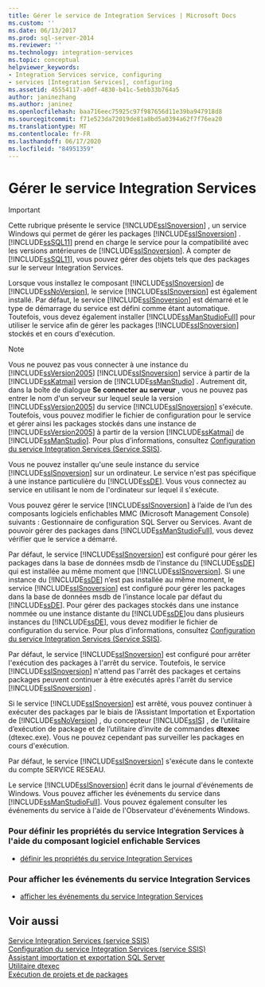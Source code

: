```yaml
---
title: Gérer le service de Integration Services | Microsoft Docs
ms.custom: ''
ms.date: 06/13/2017
ms.prod: sql-server-2014
ms.reviewer: ''
ms.technology: integration-services
ms.topic: conceptual
helpviewer_keywords:
- Integration Services service, configuring
- services [Integration Services], configuring
ms.assetid: 45554117-a0df-4830-b41c-5ebb33b764a5
author: janinezhang
ms.author: janinez
ms.openlocfilehash: baa716eec75925c97f987656d11e39ba947918d8
ms.sourcegitcommit: f71e523da72019de81a8bd5a0394a62f7f76ea20
ms.translationtype: MT
ms.contentlocale: fr-FR
ms.lasthandoff: 06/17/2020
ms.locfileid: "84951359"
---
```

# <a name="manage-the-integration-services-service"></a>Gérer le service Integration Services
    
> [!IMPORTANT]  
>  Cette rubrique présente le service [!INCLUDE[ssISnoversion](../includes/ssisnoversion-md.md)] , un service Windows qui permet de gérer les packages [!INCLUDE[ssISnoversion](../includes/ssisnoversion-md.md)] . [!INCLUDE[ssSQL11](../includes/sssql11-md.md)] prend en charge le service pour la compatibilité avec les versions antérieures de [!INCLUDE[ssISnoversion](../includes/ssisnoversion-md.md)]. À compter de [!INCLUDE[ssSQL11](../includes/sssql11-md.md)], vous pouvez gérer des objets tels que des packages sur le serveur Integration Services.  
  
 Lorsque vous installez le composant [!INCLUDE[ssISnoversion](../includes/ssisnoversion-md.md)] de [!INCLUDE[ssNoVersion](../includes/ssnoversion-md.md)], le service [!INCLUDE[ssISnoversion](../includes/ssisnoversion-md.md)] est également installé. Par défaut, le service [!INCLUDE[ssISnoversion](../includes/ssisnoversion-md.md)] est démarré et le type de démarrage du service est défini comme étant automatique. Toutefois, vous devez également installer [!INCLUDE[ssManStudioFull](../includes/ssmanstudiofull-md.md)] pour utiliser le service afin de gérer les packages [!INCLUDE[ssISnoversion](../includes/ssisnoversion-md.md)] stockés et en cours d'exécution.  
  
> [!NOTE]  
>  Vous ne pouvez pas vous connecter à une instance du [!INCLUDE[ssVersion2005](../includes/ssversion2005-md.md)] [!INCLUDE[ssISnoversion](../includes/ssisnoversion-md.md)] service à partir de la [!INCLUDE[ssKatmai](../includes/sskatmai-md.md)] version de [!INCLUDE[ssManStudio](../includes/ssmanstudio-md.md)] . Autrement dit, dans la boîte de dialogue **Se connecter au serveur** , vous ne pouvez pas entrer le nom d'un serveur sur lequel seule la version [!INCLUDE[ssVersion2005](../includes/ssversion2005-md.md)] du service [!INCLUDE[ssISnoversion](../includes/ssisnoversion-md.md)] s'exécute. Toutefois, vous pouvez modifier le fichier de configuration pour le service et gérer ainsi les packages stockés dans une instance de [!INCLUDE[ssVersion2005](../includes/ssversion2005-md.md)] à partir de la version [!INCLUDE[ssKatmai](../includes/sskatmai-md.md)] de [!INCLUDE[ssManStudio](../includes/ssmanstudio-md.md)]. Pour plus d’informations, consultez [Configuration du service Integration Services &#40;Service SSIS&#41;](service/integration-services-service-ssis-service.md).  
  
 Vous ne pouvez installer qu'une seule instance du service [!INCLUDE[ssISnoversion](../includes/ssisnoversion-md.md)] sur un ordinateur. Le service n'est pas spécifique à une instance particulière du [!INCLUDE[ssDE](../includes/ssde-md.md)]. Vous vous connectez au service en utilisant le nom de l'ordinateur sur lequel il s'exécute.  
  
 Vous pouvez gérer le service [!INCLUDE[ssISnoversion](../includes/ssisnoversion-md.md)] à l’aide de l’un des composants logiciels enfichables MMC (Microsoft Management Console) suivants : Gestionnaire de configuration SQL Server ou Services. Avant de pouvoir gérer des packages dans [!INCLUDE[ssManStudioFull](../includes/ssmanstudiofull-md.md)], vous devez vérifier que le service a démarré.  
  
 Par défaut, le service [!INCLUDE[ssISnoversion](../includes/ssisnoversion-md.md)] est configuré pour gérer les packages dans la base de données msdb de l’instance du [!INCLUDE[ssDE](../includes/ssde-md.md)] qui est installée au même moment que [!INCLUDE[ssISnoversion](../includes/ssisnoversion-md.md)]. Si une instance du [!INCLUDE[ssDE](../includes/ssde-md.md)] n’est pas installée au même moment, le service [!INCLUDE[ssISnoversion](../includes/ssisnoversion-md.md)] est configuré pour gérer les packages dans la base de données msdb de l’instance locale par défaut du [!INCLUDE[ssDE](../includes/ssde-md.md)]. Pour gérer des packages stockés dans une instance nommée ou une instance distante du [!INCLUDE[ssDE](../includes/ssde-md.md)]ou dans plusieurs instances du [!INCLUDE[ssDE](../includes/ssde-md.md)], vous devez modifier le fichier de configuration du service. Pour plus d’informations, consultez [Configuration du service Integration Services &#40;Service SSIS&#41;](service/integration-services-service-ssis-service.md).  
  
 Par défaut, le service [!INCLUDE[ssISnoversion](../includes/ssisnoversion-md.md)] est configuré pour arrêter l'exécution des packages à l'arrêt du service. Toutefois, le service [!INCLUDE[ssISnoversion](../includes/ssisnoversion-md.md)] n'attend pas l'arrêt des packages et certains packages peuvent continuer à être exécutés après l'arrêt du service [!INCLUDE[ssISnoversion](../includes/ssisnoversion-md.md)] .  
  
 Si le service [!INCLUDE[ssISnoversion](../includes/ssisnoversion-md.md)] est arrêté, vous pouvez continuer à exécuter des packages par le biais de l’Assistant Importation et Exportation de [!INCLUDE[ssNoVersion](../includes/ssnoversion-md.md)] , du concepteur [!INCLUDE[ssIS](../includes/ssis-md.md)] , de l’utilitaire d’exécution de package et de l’utilitaire d’invite de commandes **dtexec** (dtexec.exe). Vous ne pouvez cependant pas surveiller les packages en cours d'exécution.  
  
 Par défaut, le service [!INCLUDE[ssISnoversion](../includes/ssisnoversion-md.md)] s'exécute dans le contexte du compte SERVICE RESEAU.  
  
 Le service [!INCLUDE[ssISnoversion](../includes/ssisnoversion-md.md)] écrit dans le journal d'événements de Windows. Vous pouvez afficher les événements du service dans [!INCLUDE[ssManStudioFull](../includes/ssmanstudiofull-md.md)]. Vous pouvez également consulter les événements du service à l'aide de l'Observateur d'événements Windows.  
  
### <a name="to-set-properties-of-integration-services-service-using-the-services-snap-in"></a>Pour définir les propriétés du service Integration Services à l'aide du composant logiciel enfichable Services  
  
-   [définir les propriétés du service Integration Services](../../2014/integration-services/set-the-properties-of-the-integration-services-service.md)  
  
### <a name="to-view-service-events-for-integration-services-service"></a>Pour afficher les événements du service Integration Services  
  
-   [afficher les événements du service Integration Services](../../2014/integration-services/view-events-for-the-integration-services-service.md)  
  
## <a name="see-also"></a>Voir aussi  
 [Service Integration Services &#40;service SSIS&#41;](service/integration-services-service-ssis-service.md)   
 [Configuration du service Integration Services &#40;service SSIS&#41;](configuring-the-integration-services-service-ssis-service.md)   
 [Assistant importation et exportation SQL Server](import-export-data/import-and-export-data-with-the-sql-server-import-and-export-wizard.md)   
 [Utilitaire dtexec](packages/dtexec-utility.md)   
 [Exécution de projets et de packages](packages/run-integration-services-ssis-packages.md)  
  
  
